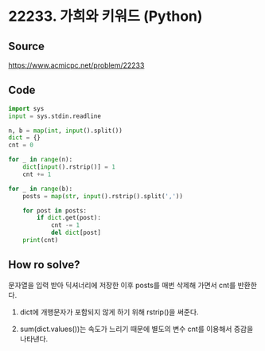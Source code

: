 # 22233. 가희와 키워드 (Python)

## Source

https://www.acmicpc.net/problem/22233

## Code

```python
import sys
input = sys.stdin.readline

n, b = map(int, input().split())
dict = {}
cnt = 0

for _ in range(n):
    dict[input().rstrip()] = 1
    cnt += 1

for _ in range(b):
    posts = map(str, input().rstrip().split(','))

    for post in posts:
        if dict.get(post):
            cnt -= 1
            del dict[post]
    print(cnt)
```

## How ro solve?

문자열을 입력 받아 딕셔너리에 저장한 이후 posts를 매번 삭제해 가면서 cnt를 반환한다.

1. dict에 개행문자가 포함되지 않게 하기 위해 rstrip()을 써준다.

2. sum(dict.values())는 속도가 느리기 때문에 별도의 변수 cnt를 이용해서 증감을 나타낸다.

